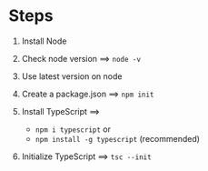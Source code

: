 # Steps

1. Install Node

2. Check node version ==> `node -v`

3. Use latest version on node

4. Create a package.json ==> `npm init`

5. Install TypeScript ==>

   - `npm i typescript` or
   - `npm install -g typescript` (recommended)

6. Initialize TypeScript ==> `tsc --init`
